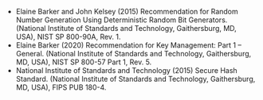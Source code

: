 * Elaine Barker and John Kelsey (2015) Recommendation for Random Number Generation Using Deterministic Random Bit
  Generators. (National Institute of Standards and Technology, Gaithersburg, MD, USA), NIST SP 800-90A, Rev. 1.
* Elaine Barker (2020) Recommendation for Key Management: Part 1 – General. (National Institute of Standards and
  Technology, Gaithersburg, MD, USA), NIST SP 800-57 Part 1, Rev. 5.
* National Institute of Standards and Technology (2015) Secure Hash Standard. (National Institute of Standards and
  Technology, Gaithersburg, MD, USA), FIPS PUB 180-4.
